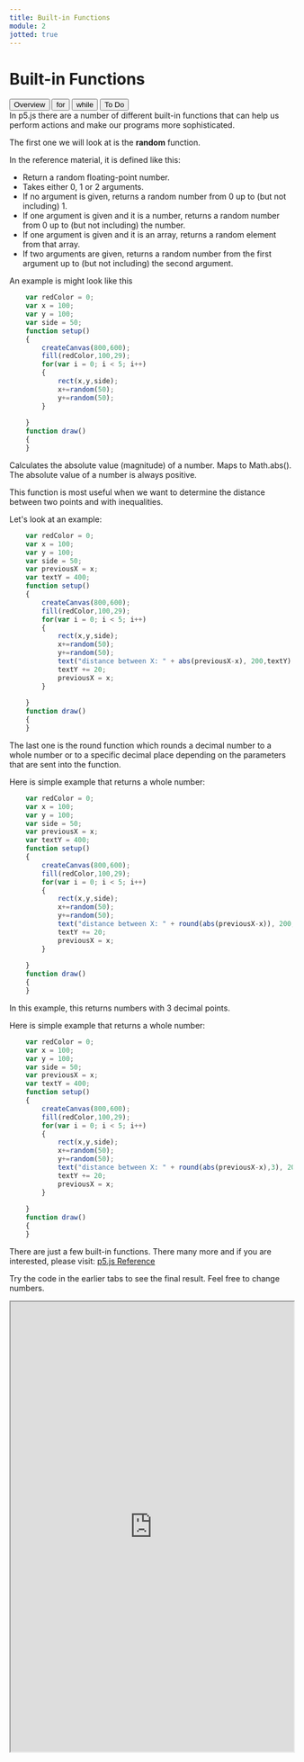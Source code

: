 ```yaml
---
title: Built-in Functions
module: 2
jotted: true
---
```


# Built-in Functions
<div class="tab">
  <button class="tablinks active" onclick="openTab(event, 'Overview')">Overview</button>
  <button class="tablinks" onclick="openTab(event, 'for')">for</button>
  <button class="tablinks" onclick="openTab(event, 'while')">while</button>
  <button class="tablinks" onclick="openTab(event, 'ToDo')">To Do</button>
  
</div>

<div id="Overview" class="tabcontent" style="display:block"  >
<div class="tabhtml" markdown="1">
In p5.js there are a number of different built-in functions that can help us perform actions and make our programs more sophisticated.
</div>
</div>
<div id="random" class="tabcontent" >
<div class="tabhtml" markdown="1">


The first one we will look at is the **random** function.

In the reference material, it is defined like this:

* Return a random floating-point number.
* Takes either 0, 1 or 2 arguments.
* If no argument is given, returns a random number from 0 up to (but not including) 1.
* If one argument is given and it is a number, returns a random number from 0 up to (but not including) the number.
* If one argument is given and it is an array, returns a random element from that array.
* If two arguments are given, returns a random number from the first argument up to (but not including) the second argument.

An example is might look like this

```js
    var redColor = 0;
    var x = 100;
    var y = 100;
    var side = 50;
    function setup()
    {
        createCanvas(800,600);
        fill(redColor,100,29);
        for(var i = 0; i < 5; i++)
        {
            rect(x,y,side);
            x+=random(50);
            y+=random(50);
        }
        
    }
    function draw()
    {
    }

```

</div>
</div>
<div id="abs" class="tabcontent" >
<div class="tabhtml" markdown="1">

Calculates the absolute value (magnitude) of a number. Maps to Math.abs(). The absolute value of a number is always positive.

This function is most useful when we want to determine the distance between two points and with inequalities.

Let's look at an example:

```js
    var redColor = 0;
    var x = 100;
    var y = 100;
    var side = 50;
    var previousX = x;
    var textY = 400;
    function setup()
    {
        createCanvas(800,600);
        fill(redColor,100,29);
        for(var i = 0; i < 5; i++)
        {
            rect(x,y,side);
            x+=random(50);
            y+=random(50);
            text("distance between X: " + abs(previousX-x), 200,textY)
            textY += 20;
            previousX = x;
        }
         
    }
    function draw()
    {
    }

```


</div>
</div>
<div id="round" class="tabcontent" >
<div class="tabhtml" markdown="1">

The last one is the round function which rounds a decimal number to a whole number or to a specific decimal place depending on the parameters that are sent into the function.

Here is simple example that returns a whole number:

```js
    var redColor = 0;
    var x = 100;
    var y = 100;
    var side = 50;
    var previousX = x;
    var textY = 400;
    function setup()
    {
        createCanvas(800,600);
        fill(redColor,100,29);
        for(var i = 0; i < 5; i++)
        {
            rect(x,y,side);
            x+=random(50);
            y+=random(50);
            text("distance between X: " + round(abs(previousX-x)), 200,textY)
            textY += 20;
            previousX = x;
        }
         
    }
    function draw()
    {
    }

```

In this example, this returns numbers with 3 decimal points.

Here is simple example that returns a whole number:

```js
    var redColor = 0;
    var x = 100;
    var y = 100;
    var side = 50;
    var previousX = x;
    var textY = 400;
    function setup()
    {
        createCanvas(800,600);
        fill(redColor,100,29);
        for(var i = 0; i < 5; i++)
        {
            rect(x,y,side);
            x+=random(50);
            y+=random(50);
            text("distance between X: " + round(abs(previousX-x),3), 200,textY)
            textY += 20;
            previousX = x;
        }
         
    }
    function draw()
    {
    }

```

There are just a few built-in functions. There many more and if you are interested, please visit: <a href="https://p5js.org/reference/" target="_new">p5.js Reference</a>

</div>
</div>

<div id="ToDo" class="tabcontent" markdown="1">
<div class="tabhtml" markdown="1">

Try the code in the earlier tabs to see the final result. Feel free to change numbers.

<iframe src="https://editor.p5js.org/" width="100%" height="800px"></iframe>
</div>
